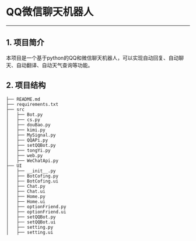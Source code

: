 # QQ微信聊天机器人

____
## 1. 项目简介
本项目是一个基于python的QQ和微信聊天机器人，可以实现自动回复、自动聊天、自动翻译、自动天气查询等功能。
## 2. 项目结构
```
├── README.md
├── requirements.txt
├── src
│   ├── Bot.py
│   ├── cs.py
│   ├── douBao.py
│   ├── kimi.py
│   ├── MySignal.py
│   ├── QQAPi.py
│   ├── setQQBot.py
│   ├── tongYi.py
│   ├── web.py
│   ├── WeChatApi.py
├── UI
│   ├── __init__.py
│   ├── BotCofing.py
│   ├── BotCofing.ui
│   ├── Chat.py
│   ├── Chat.ui
│   ├── Home.py
│   ├── Home.ui
│   ├── optionFriend.py
│   ├── optionFriend.ui
│   ├── setQQBot.py
│   ├── setQQBot.ui
│   ├── setting.py
│   ├── setting.ui
```
